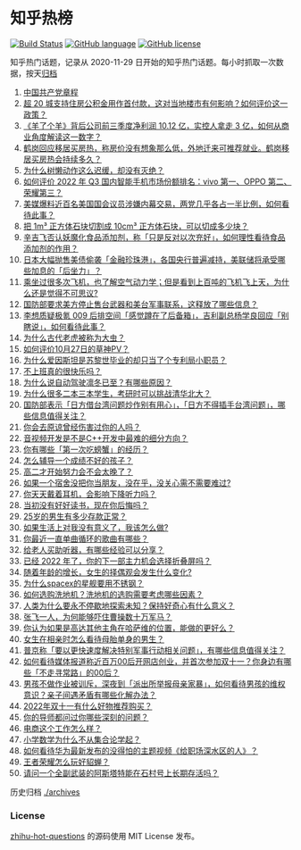 # 知乎热榜
[![Build Status](https://github.com/ToWeLong/zhihu-hot-questions/workflows/CI/badge.svg)](https://github.com/ToWeLong/zhihu-hot-questions/actions)
[![GitHub language](https://img.shields.io/badge/language-golang-orange.svg)](https://golang.org/)
[![GitHub license](https://img.shields.io/github/license/ToWeLong/zhihu-hot-questions)](https://github.com/ToWeLong/zhihu-hot-questions/blob/main/LICENSE)

知乎热门话题，记录从 2020-11-29 日开始的知乎热门话题。每小时抓取一次数据，按天[归档](./archives)

<!-- BEGIN -->

1. [中国共产党章程](https://www.zhihu.com/question/577608733)
1. [超 20 城支持住房公积金用作首付款，这对当地楼市有何影响？如何评价这一政策？](https://www.zhihu.com/question/562664942)
1. [《羊了个羊》背后公司前三季度净利润 10.12 亿，实控人拿走 3 亿，如何从商业角度解读这一数字？](https://www.zhihu.com/question/562608174)
1. [鹤岗回应移居买房热，称房价没有想象那么低，外地迁来可推荐就业。鹤岗移居买房热会持续多久？](https://www.zhihu.com/question/562733791)
1. [为什么树懒动作这么迟缓，却没有灭绝？](https://www.zhihu.com/question/41119249)
1. [如何评价 2022 年 Q3 国内智能手机市场份额排名：vivo 第一、OPPO 第二、荣耀第三？](https://www.zhihu.com/question/562716296)
1. [美媒爆料近百名美国国会议员涉嫌内幕交易，两党几乎各占一半比例，如何看待此事？](https://www.zhihu.com/question/562660986)
1. [把 1m³ 正方体石块切割成 10cm³ 正方体石块，可以切成多少块？](https://www.zhihu.com/question/561235110)
1. [辛吉飞否认妖魔化食品添加剂，称「只是反对以次充好」，如何理性看待食品添加剂的作用？](https://www.zhihu.com/question/562882815)
1. [日本大幅抛售美债偷袭「金融珍珠港」，各国央行普遍减持，美联储将承受哪些加息的「后坐力」？](https://www.zhihu.com/question/562533188)
1. [乘坐过很多次飞机，也了解空气动力学；但是看到上百吨的飞机飞上天，为什么还是觉得不可思议?](https://www.zhihu.com/question/552604807)
1. [国防部要求美方停止售台武器和美台军事联系，这释放了哪些信息？](https://www.zhihu.com/question/562821547)
1. [李想质疑极氪 009 后排空间「感觉蹲在了后备箱」，吉利副总杨学良回应「别瞎说」，如何看待此事？](https://www.zhihu.com/question/562696107)
1. [为什么古代老虎被称为大虫？](https://www.zhihu.com/question/29161985)
1. [如何评价10月27日的草神PV？](https://www.zhihu.com/question/562749036)
1. [为什么爱因斯坦是苏黎世毕业的却只当了个专利局小职员？](https://www.zhihu.com/question/293590270)
1. [不上班真的很快乐吗？](https://www.zhihu.com/question/511176634)
1. [为什么说自动驾驶凛冬已至？有哪些原因？](https://www.zhihu.com/question/561039653)
1. [为什么很多二本三本学生，考研时可以挑战清华北大？](https://www.zhihu.com/question/387818430)
1. [国防部表示「日方借台湾问题炒作别有用心」，「日方不得插手台湾问题」，哪些信息值得关注？](https://www.zhihu.com/question/562816661)
1. [你会去原谅曾经伤害过你的人吗？](https://www.zhihu.com/question/420051527)
1. [音视频开发是不是C++开发中最难的细分方向？](https://www.zhihu.com/question/518878967)
1. [你有哪些「第一次吃螃蟹」的经历？](https://www.zhihu.com/question/561159201)
1. [怎么辅导一个成绩不好的孩子？](https://www.zhihu.com/question/557390969)
1. [高二才开始努力会不会太晚了？](https://www.zhihu.com/question/560990458)
1. [如果一个宿舍没把你当朋友，没在乎，没关心需不需要难过?](https://www.zhihu.com/question/560252883)
1. [你天天戴着耳机，会影响下降听力吗？](https://www.zhihu.com/question/561216035)
1. [当初没有好好读书，现在你后悔吗？](https://www.zhihu.com/question/561601467)
1. [25岁的男生有多少存款正常？](https://www.zhihu.com/question/512241741)
1. [如果生活上对我没有意义了，我该怎么做?](https://www.zhihu.com/question/556096658)
1. [你最近一直单曲循环的歌曲有哪些？](https://www.zhihu.com/question/562592887)
1. [给老人买助听器，有哪些经验可以分享？](https://www.zhihu.com/question/19586917)
1. [已经 2022 年了，你的下一部主力机会选择折叠屏吗？](https://www.zhihu.com/question/556926075)
1. [随着年龄的增长，女生的择偶观会发生什么变化?](https://www.zhihu.com/question/555560624)
1. [为什么spacex的星舰要用不锈钢？](https://www.zhihu.com/question/406813026)
1. [如何选购洗地机？洗地机的选购需要考虑哪些因素？](https://www.zhihu.com/question/352929797)
1. [人类为什么要永不停歇地探索未知？保持好奇心有什么意义？](https://www.zhihu.com/question/562578365)
1. [张飞一人，为何能够吓住曹操数十万军马？](https://www.zhihu.com/question/553939423)
1. [你认为如果是高达其他主角在哈萨维的位置，能做的更好么？](https://www.zhihu.com/question/502160806)
1. [女生在相亲时怎么看待母胎单身的男生？](https://www.zhihu.com/question/554596796)
1. [普京称「要以更快速度解决特别军事行动相关问题」，有哪些信息值得关注？](https://www.zhihu.com/question/562530931)
1. [如何看待媒体报道称近百万00后开网店创业，并首次参加双十一？你身边有哪些「不走寻常路」的00后？](https://www.zhihu.com/question/562797437)
1. [男孩不做作业被训斥，深夜到「派出所举报母亲家暴」，如何看待男孩的维权意识？亲子间遇矛盾有哪些化解办法？](https://www.zhihu.com/question/562116978)
1. [2022年双十一有什么好物推荐购买？](https://www.zhihu.com/question/546762215)
1. [你的导师都问过你哪些深刻的问题？](https://www.zhihu.com/question/526285550)
1. [电商这个工作怎么样？](https://www.zhihu.com/question/494267643)
1. [小学数学为什么不从集合论学起？](https://www.zhihu.com/question/522744830)
1. [如何看待华为最新发布的没得怕的主题视频《给职场深水区的人》？](https://www.zhihu.com/question/562460291)
1. [王者荣耀怎么玩好貂蝉？](https://www.zhihu.com/question/435576704)
1. [请问一个全副武装的阿斯塔特能在石村号上长期存活吗？](https://www.zhihu.com/question/552683355)

<!-- END -->

历史归档 [./archives](./archives)


### License
[zhihu-hot-questions](https://github.com/towelong/zhihu-hot-questions) 的源码使用 MIT License 发布。